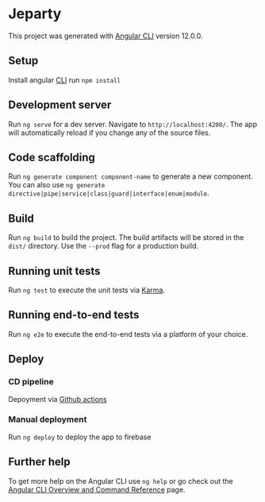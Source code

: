 # Jeparty

This project was generated with [Angular CLI](https://github.com/angular/angular-cli) version 12.0.0. 

## Setup

Install angular [CLI](https://angular.io/cli)
run `npm install`

## Development server

Run `ng serve` for a dev server. Navigate to `http://localhost:4200/`. The app will automatically reload if you change any of the source files.

## Code scaffolding

Run `ng generate component component-name` to generate a new component. You can also use `ng generate directive|pipe|service|class|guard|interface|enum|module`.

## Build

Run `ng build` to build the project. The build artifacts will be stored in the `dist/` directory. Use the `--prod` flag for a production build.

## Running unit tests

Run `ng test` to execute the unit tests via [Karma](https://karma-runner.github.io).

## Running end-to-end tests

Run `ng e2e` to execute the end-to-end tests via a platform of your choice.

## Deploy

### CD pipeline
Depoyment via [Github actions](https://github.com/Gluecke/mdm-jeparty/actions)

### Manual deployment
Run `ng deploy` to deploy the app to firebase

## Further help

To get more help on the Angular CLI use `ng help` or go check out the [Angular CLI Overview and Command Reference](https://angular.io/cli) page.
